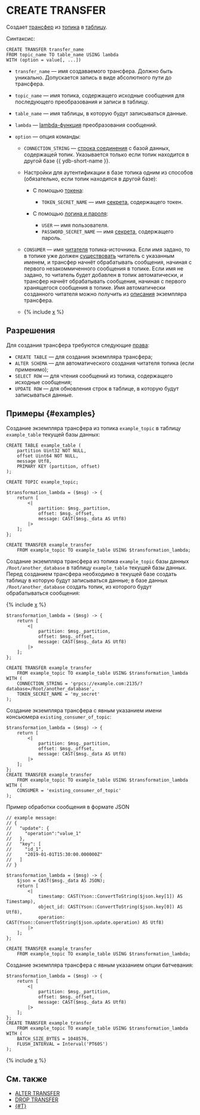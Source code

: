 # CREATE TRANSFER

Создает [трансфер](../../../concepts/transfer.md) из [топика](../../../concepts/datamodel/topic.md) в [таблицу](../../../concepts/datamodel/table.md).

Синтаксис:

```yql
CREATE TRANSFER transfer_name 
FROM topic_name TO table_name USING lambda
WITH (option = value[, ...])
```

* `transfer_name` — имя создаваемого трансфера. Должно быть уникально. Допускается запись в виде абсолютного пути до трансфера.
* `topic_name` — имя топика, содержащего исходные сообщения для последующего преобразования и записи в таблицу.
* `table_name` — имя таблицы, в которую будут записываться данные.
* `lambda` — [lambda-функция](#lambda) преобразования сообщений.
* `option` — опция команды:

  * `CONNECTION_STRING` — [строка соединения](../../../concepts/connect.md#connection_string) с базой данных, содержащей топик. Указывается только если топик находится в другой базе {{ ydb-short-name }}.
  * Настройки для аутентификации в базе топика одним из способов (обязательно, если топик находится в другой базе):

    * С помощью [токена](../../../recipes/ydb-sdk/auth-access-token.md):

      * `TOKEN_SECRET_NAME` — имя [секрета](../../../concepts/datamodel/secrets.md), содержащего токен.

    * С помощью [логина и пароля](../../../recipes/ydb-sdk/auth-static.md):

      * `USER` — имя пользователя.
      * `PASSWORD_SECRET_NAME` — имя [секрета](../../../concepts/datamodel/secrets.md), содержащего пароль.

  * `CONSUMER` — имя [читателя](../../../concepts/topic.md#consumer) топика-источника. Если имя задано, то в топике уже должен [существовать](alter-topic.md#add-consumer) читатель с указанным именем, и трансфер начнёт обрабатывать сообщения, начиная с первого незакоммиченного сообщения в топике. Если имя не задано, то читатель будет добавлен в топик автоматически, и трансфер начнёт обрабатывать сообщения, начиная с первого хранящегося сообщения в топике. Имя автоматически созданного читателя можно получить из [описания](../../../reference/ydb-cli/commands/scheme-describe.md) экземпляра трансфера.

  * {% include [x](../_includes/transfer_flush.md) %}

## Разрешения

Для создания трансфера требуются следующие [права](grant.md#permissions-list):

* `CREATE TABLE` — для создания экземпляра трансфера;
* `ALTER SCHEMA` — для автоматического создания читателя топика (если применимо);
* `SELECT ROW` — для чтения сообщений из топика, содержащего исходные сообщения;
* `UPDATE ROW` — для обновления строк в таблице, в которую будут записываться данные.

## Примеры {#examples}

Создание экземпляра трансфера из топика `example_topic` в таблицу `example_table` текущей базы данных:

```yql
CREATE TABLE example_table (
    partition Uint32 NOT NULL,
    offset Uint64 NOT NULL,
    message Utf8,
    PRIMARY KEY (partition, offset)
);

CREATE TOPIC example_topic;

$transformation_lambda = ($msg) -> {
    return [
        <|
            partition: $msg._partition,
            offset: $msg._offset,
            message: CAST($msg._data AS Utf8)
        |>
    ];
};

CREATE TRANSFER example_transfer
    FROM example_topic TO example_table USING $transformation_lambda;

```

Создание экземпляра трансфера из топика `example_topic` базы данных `/Root/another_database` в таблицу `example_table` текущей базы данных. Перед созданием трансфера необходимо в текущей базе создать таблицу в которую будут записываться данные; в базе данных `/Root/another_database` создать топик, из которого будут обрабатываться сообщения:

{% include [x](../_includes/secret_tip.md) %}

```yql
$transformation_lambda = ($msg) -> {
    return [
        <|
            partition: $msg._partition,
            offset: $msg._offset,
            message: CAST($msg._data AS Utf8)
        |>
    ];
};

CREATE TRANSFER example_transfer
    FROM example_topic TO example_table USING $transformation_lambda
WITH (
    CONNECTION_STRING = 'grpcs://example.com:2135/?database=/Root/another_database',
    TOKEN_SECRET_NAME = 'my_secret'
);
```

Создание экземпляра трансфера с явным указанием имени консьюмера `existing_consumer_of_topic`:

```yql
$transformation_lambda = ($msg) -> {
    return [
        <|
            partition: $msg._partition,
            offset: $msg._offset,
            message: CAST($msg._data AS Utf8)
        |>
    ];
};
CREATE TRANSFER example_transfer
    FROM example_topic TO example_table USING $transformation_lambda
WITH (
    CONSUMER = 'existing_consumer_of_topic'
);
```

Пример обработки сообщения в формате JSON

```yql
// example message:
// {
//   "update": {
//     "operation":"value_1"
//   },
//   "key": [
//     "id_1",
//     "2019-01-01T15:30:00.000000Z"
//   ]
// }

$transformation_lambda = ($msg) -> {
    $json = CAST($msg._data AS JSON);
    return [
        <|
            timestamp: CAST(Yson::ConvertToString($json.key[1]) AS Timestamp),
            object_id: CAST(Yson::ConvertToString($json.key[0]) AS Utf8),
            operation: CAST(Yson::ConvertToString($json.update.operation) AS Utf8)
        |>
    ];
};

CREATE TRANSFER example_transfer
    FROM example_topic TO example_table USING $transformation_lambda;
```

Создание экземпляра трансфера с явным указанием опции батчевания:

```yql
$transformation_lambda = ($msg) -> {
    return [
        <|
            partition: $msg._partition,
            offset: $msg._offset,
            message: CAST($msg._data AS Utf8)
        |>
    ];
};
CREATE TRANSFER example_transfer
    FROM example_topic TO example_table USING $transformation_lambda
WITH (
    BATCH_SIZE_BYTES = 1048576,
    FLUSH_INTERVAL = Interval('PT60S')
);
```

{% include [x](../_includes/transfer_lambda.md) %}

## См. также

* [ALTER TRANSFER](alter-transfer.md)
* [DROP TRANSFER](drop-transfer.md)
* [{#T}](../../../concepts/transfer.md)
